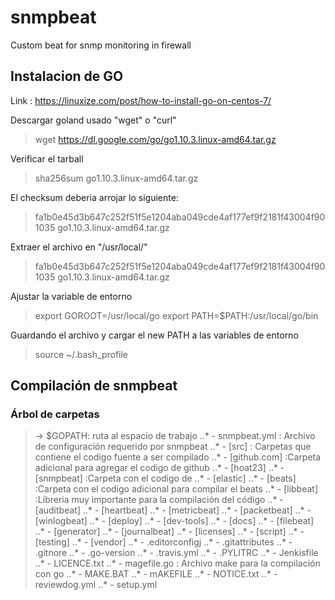 # snmpbeat
Custom beat for snmp monitoring in firewall
## Instalacion de GO
Link : https://linuxize.com/post/how-to-install-go-on-centos-7/

Descargar goland usado "wget" o "curl"

> wget https://dl.google.com/go/go1.10.3.linux-amd64.tar.gz

Verificar el tarball

> sha256sum go1.10.3.linux-amd64.tar.gz

El checksum deberia arrojar lo siguiente:

> fa1b0e45d3b647c252f51f5e1204aba049cde4af177ef9f2181f43004f901035  go1.10.3.linux-amd64.tar.gz

Extraer el archivo en "/usr/local/"

> fa1b0e45d3b647c252f51f5e1204aba049cde4af177ef9f2181f43004f901035  go1.10.3.linux-amd64.tar.gz

Ajustar la variable de entorno

> export GOROOT=/usr/local/go
> export PATH=$PATH:/usr/local/go/bin

Guardando el archivo y cargar el new PATH  a las variables de entorno

> source ~/.bash_profile

## Compilación de snmpbeat


### Árbol de carpetas
>-> $GOPATH: ruta al espacio de trabajo
>..*   - snmpbeat.yml : Archivo de configuración requerido por snmpbeat
>..*   - [src] : Carpetas que contiene el codigo fuente a ser compilado
>..*       - [github.com]  :Carpeta adicional para agregar el codigo de github
>..*          - [hoat23]
>..*             - [snmpbeat] :Carpeta con el codigo de <snmpbeat>
>..*          - [elastic]
>..*             - [beats] :Carpeta con el codigo adicional para compilar el beats
>..*                - [libbeat]      :Libreria muy importante para la compilación del código
>..*                - [auditbeat]
>..*                - [heartbeat]
>..*                - [metricbeat]
>..*                - [packetbeat]
>..*                - [winlogbeat]
>..*                - [deploy]
>..*                - [dev-tools]
>..*                - [docs]
>..*                - [filebeat]
>..*                - [generator]
>..*                - [journalbeat]
>..*                - [licenses]
>..*                - [script]
>..*                - [testing]
>..*                - [vendor]
>..*                - .editorconfigj
>..*                - .gitattributes
>..*                - .gitnore
>..*                - .go-version
>..*                - .travis.yml
>..*                - .PYLITRC
>..*                - Jenkisfile
>..*                - LICENCE.txt
>..*                - magefile.go    : Archivo make para la compilación con go
>..*                - MAKE.BAT
>..*                - mAKEFILE
>..*                - NOTICE.txt
>..*                - reviewdog.yml
>..*                - setup.yml

                


   
   


